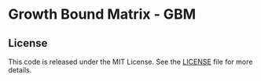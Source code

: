 # Growth Bound Matrix - GBM

## License
This code is released under the MIT License. See the [LICENSE](LICENSE) file for more details.
